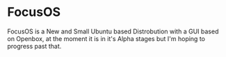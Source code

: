 # FocusOS
FocusOS is a New and Small Ubuntu based Distrobution with a GUI based on Openbox, at the moment it is in it's Alpha stages but I'm hoping to progress past that.
